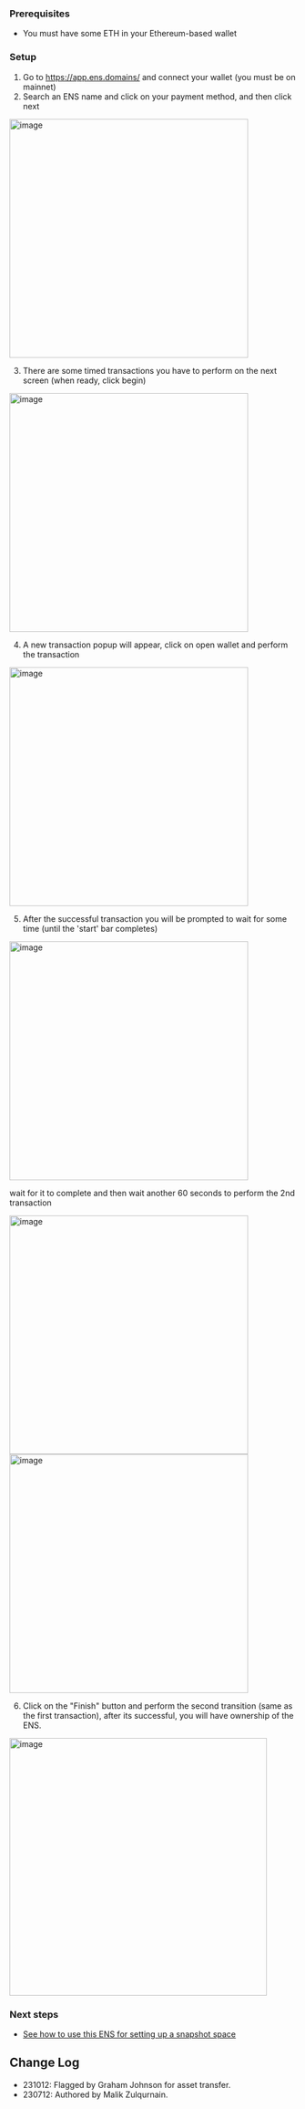 ### Prerequisites

- You must have some ETH in your Ethereum-based wallet

### Setup

1. Go to <https://app.ens.domains/> and connect your wallet (you must be on mainnet)
2. Search an ENS name and click on your payment method, and then click next

<img width="419" alt="image" src="https://github.com/hicommonwealth/commonwealth/assets/51641047/b730934d-1e91-477f-964c-74c15e96aaee">

3. There are some timed transactions you have to perform on the next screen (when ready, click begin)

<img width="419" alt="image" src="https://github.com/hicommonwealth/commonwealth/assets/51641047/334babde-08ce-4c8b-a403-d998ea5fd565">

4. A new transaction popup will appear, click on open wallet and perform the transaction
<img width="419" alt="image" src="https://github.com/hicommonwealth/commonwealth/assets/51641047/ff710a1a-2cb4-473f-a555-b2108920c460">

5. After the successful transaction you will be prompted to wait for some time (until the 'start' bar completes)
<img width="419" alt="image" src="https://github.com/hicommonwealth/commonwealth/assets/51641047/5bd20cbd-d17f-4d0a-94d6-72555fa4417c">

wait for it to complete and then wait another 60 seconds to perform the 2nd transaction

<img width="419" alt="image" src="https://github.com/hicommonwealth/commonwealth/assets/51641047/f4d699b4-4096-48da-b105-72e526e72f10">

<img width="419" alt="image" src="https://github.com/hicommonwealth/commonwealth/assets/51641047/429e30a0-fd47-4504-b965-c14f28ba8cd6">

6. Click on the "Finish" button and perform the second transition (same as the first transaction), after its successful, you will have ownership of the ENS.

<img width="452" alt="image" src="https://github.com/hicommonwealth/commonwealth/assets/51641047/e07c399a-2e96-4422-8bef-8003b0bea3df">

### Next steps

- [See how to use this ENS for setting up a snapshot space](https://github.com/hicommonwealth/commonwealth/wiki/Setup-snapshot-space)

## Change Log

- 231012: Flagged by Graham Johnson for asset transfer.
- 230712: Authored by Malik Zulqurnain.
